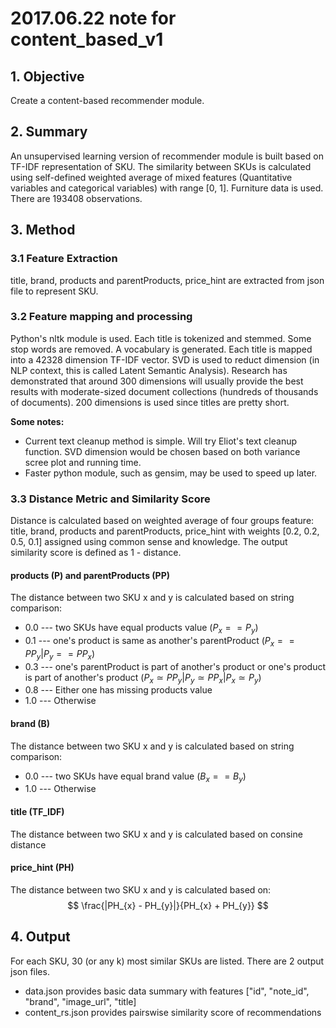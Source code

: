 
# 2017.06.22 note for content_based_v1


## 1. Objective

Create a content-based recommender module. 

## 2. Summary

An unsupervised learning version of recommender module is built based on TF-IDF representation of SKU. The similarity between SKUs is calculated using self-defined weighted average of mixed features (Quantitative variables and categorical variables) with range [0, 1]. Furniture data is used. There are 193408 observations.

## 3. Method

### 3.1 Feature Extraction

title, brand, products and parentProducts, price_hint are extracted from json file to represent SKU.

### 3.2 Feature mapping and processing

Python's nltk module is used. Each title is tokenized and stemmed. Some stop words are removed. A vocabulary is generated. Each title is mapped into a 42328 dimension TF-IDF vector. SVD is used to reduct dimension (in NLP context, this is called Latent Semantic Analysis). Research has demonstrated that around 300 dimensions will usually provide the best results with moderate-sized document collections (hundreds of thousands of documents). 200 dimensions is used since titles are pretty short.

**Some notes:**
+ Current text cleanup method is simple. Will try Eliot's text cleanup function. SVD dimension would be chosen based on both variance scree plot and running time.
+ Faster python module, such as gensim, may be used to speed up later.

###  3.3 Distance Metric and Similarity Score

Distance is calculated based on weighted average of four groups feature: title, brand, products and parentProducts, price_hint with weights [0.2, 0.2, 0.5, 0.1] assigned using common sense and knowledge. The output similarity score is defined as 1 - distance.

#### products (P) and parentProducts (PP)

The distance between two SKU x and y is calculated based on string comparison:

+ 0.0 --- two SKUs have equal products value ($P_{x} == P_{y}$)
+ 0.1 --- one's product is same as another's parentProduct ($P_{x} == PP_{y} | P_{y} == PP_{x}$)
+ 0.3 --- one's parentProduct is part of another's product or one's product is part of another's product 
($P_{x} \simeq PP_{y} | P_{y} \simeq PP_{x} | P_{x} \simeq P_{y}$)
+ 0.8 --- Either one has missing products value
+ 1.0 --- Otherwise

#### brand (B)

The distance between two SKU x and y is calculated based on string comparison:

+ 0.0 --- two SKUs have equal brand value ($B_{x} == B_{y}$)
+ 1.0 --- Otherwise

#### title (TF_IDF)

The distance between two SKU x and y is calculated based on consine distance

#### price_hint (PH)

The distance between two SKU x and y is calculated based on:
$$ \frac{|PH_{x} - PH_{y}|}{PH_{x} + PH_{y}} $$


## 4. Output

For each SKU, 30 (or any k) most similar SKUs are listed. There are 2 output json files. 

+ data.json provides basic data summary with features ["id", "note_id", "brand", "image_url", "title]
+ content_rs.json provides pairswise similarity score of recommendations


